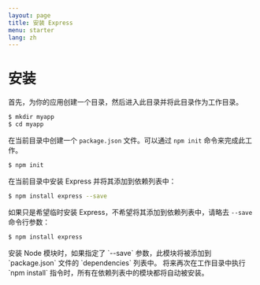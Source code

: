 ```yaml
---
layout: page
title: 安装 Express
menu: starter
lang: zh
---
```


# 安装

首先，为你的应用创建一个目录，然后进入此目录并将此目录作为工作目录。

~~~sh
$ mkdir myapp
$ cd myapp
~~~

在当前目录中创建一个 `package.json` 文件。可以通过 `npm init` 命令来完成此工作。

~~~sh
$ npm init
~~~

在当前目录中安装 Express 并将其添加到依赖列表中：

~~~sh
$ npm install express --save
~~~

如果只是希望临时安装 Express，不希望将其添加到依赖列表中，请略去 `--save` 命令行参数：

~~~sh
$ npm install express
~~~

<div class="doc-box doc-info" markdown="1">
安装 Node 模块时，如果指定了 `--save` 参数，此模块将被添加到 `package.json` 文件的 `dependencies` 列表中。
将来再次在工作目录中执行 `npm install` 指令时，所有在依赖列表中的模块都将自动被安装。
</div>
